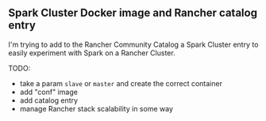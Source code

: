 Spark Cluster Docker image and Rancher catalog entry
---
I'm trying to add to the Rancher Community Catalog a Spark Cluster entry
to easily experiment with Spark on a Rancher Cluster.

TODO:
* take a param `slave` or `master` and create the correct container
* add "conf" image
* add catalog entry
* manage Rancher stack scalability in some way
